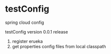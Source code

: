 # testConfig
spring cloud config

testConfig version 0.0.1 release
1. register erueka
2. get properties config files from local classpath